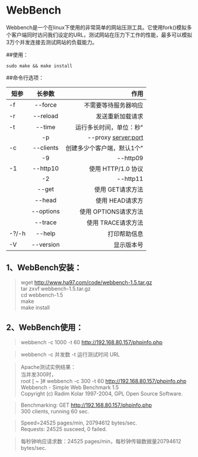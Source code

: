 # WebBench

Webbench是一个在linux下使用的非常简单的网站压测工具。它使用fork()模拟多个客户端同时访问我们设定的URL，测试网站在压力下工作的性能，最多可以模拟3万个并发连接去测试网站的负载能力。

##使用：

	sudo make && make install
  
##命令行选项：




| 短参        | 长参数           | 作用   |
| ------------- |:-------------:| -----:|
|-f     |--force                |不需要等待服务器响应               | 
|-r     |--reload               |发送重新加载请求                   |
|-t     |--time <sec>           |运行多长时间，单位：秒"            |
    |-p     |--proxy <server:port>  |使用代理服务器来发送请求	    |
|-c     |--clients <n>          |创建多少个客户端，默认1个"         |
     |-9     |--http09               |使用 HTTP/0.9                      |
|-1     |--http10               |使用 HTTP/1.0 协议                 |
     |-2     |--http11               |使用 HTTP/1.1 协议                 |
|       |--get                  |使用 GET请求方法                   |
|       |--head                 |使用 HEAD请求方                    |
|       |--options              |使用 OPTIONS请求方法               |
|       |--trace                |使用 TRACE请求方法                 |
|-?/-h  |--help                 |打印帮助信息                       |
|-V     |--version              |显示版本号                         |


## 1、WebBench安装：

> wget http://www.ha97.com/code/webbench-1.5.tar.gz<br/>
tar zxvf webbench-1.5.tar.gz<br/>
cd webbench-1.5<br/>
make<br/>
make install

## 2、WebBench使用：
> webbench -c 1000 -t 60 http://192.168.80.157/phpinfo.php

> webbench -c 并发数 -t 运行测试时间 URL

> Apache测试实例结果：<br/>
当并发300时，<br/>
root [ ~ ]# webbench -c 300 -t 60 http://192.168.80.157/phpinfo.php<br/>
Webbench - Simple Web Benchmark 1.5<br/>
Copyright (c) Radim Kolar 1997-2004, GPL Open Source Software.

> Benchmarking: GET http://192.168.80.157/phpinfo.php<br/>
300 clients, running 60 sec.<br/>

> Speed=24525 pages/min, 20794612 bytes/sec.<br/>
Requests: 24525 susceed, 0 failed.

> 每秒钟响应请求数：24525 pages/min，每秒钟传输数据量20794612 bytes/sec.
